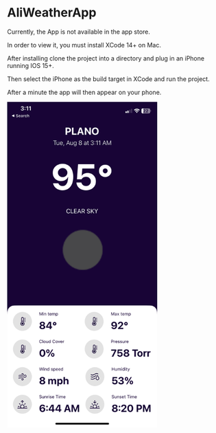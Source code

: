 # AliWeatherApp

Currently, the App is not available in the app store.

In order to view it, you must install XCode 14+ on Mac.

After installing clone the project into a directory and plug in an iPhone running IOS 15+.

Then select the iPhone as the build target in XCode and run the project.

After a minute the app will then appear on your phone.

<img src="Screenshots/weather.png" width = "350"/>

